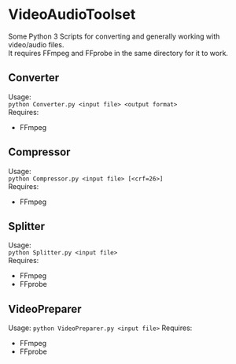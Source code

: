 # VideoAudioToolset
Some Python 3 Scripts for converting and generally working with video/audio files.  
It requires FFmpeg and FFprobe in the same directory for it to work.

## Converter
Usage:  
`python Converter.py <input file> <output format>`  
Requires:  
* FFmpeg

## Compressor
Usage:  
`python Compressor.py <input file> [<crf=26>]`  
Requires:  
* FFmpeg

## Splitter
Usage:  
`python Splitter.py <input file>`  
Requires:  
* FFmpeg  
* FFprobe

## VideoPreparer
Usage:
`python VideoPreparer.py <input file>`
Requires:
* FFmpeg
* FFprobe
